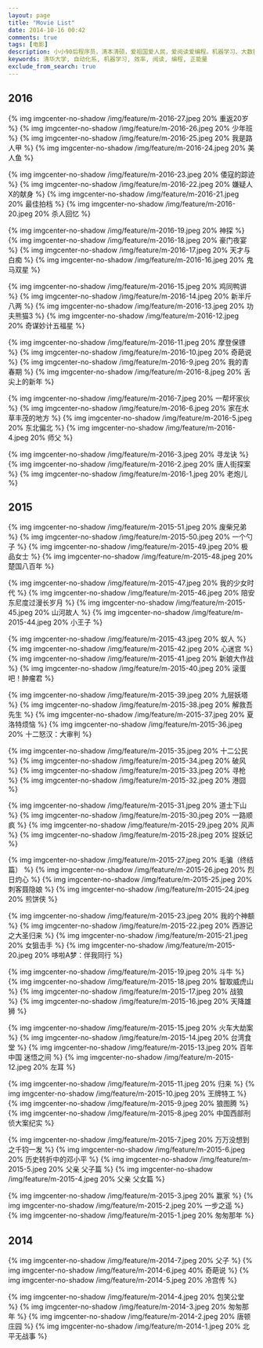 ```yaml
---
layout: page
title: "Movie List"
date: 2014-10-16 00:42
comments: true
tags: [电影]
description: 小小90后程序员，清本清硕，爱祖国爱人民，爱阅读爱编程。机器学习、大数据处理是工作方向，关注个人效率提升等话题。本博客是为开拓个人知识分享渠道而开，也有助于加速知识积累的内化，欢迎拍砖捧场。
keywords: 清华大学, 自动化系, 机器学习, 效率, 阅读, 编程, 正能量
exclude_from_search: true
---
```


## 2016

{% img imgcenter-no-shadow /img/feature/m-2016-27.jpeg 20% 重返20岁 %}
{% img imgcenter-no-shadow /img/feature/m-2016-26.jpeg 20% 少年班 %}
{% img imgcenter-no-shadow /img/feature/m-2016-25.jpeg 20% 我是路人甲 %}
{% img imgcenter-no-shadow /img/feature/m-2016-24.jpeg 20% 美人鱼 %}

{% img imgcenter-no-shadow /img/feature/m-2016-23.jpeg 20% 倭寇的踪迹 %}
{% img imgcenter-no-shadow /img/feature/m-2016-22.jpeg 20% 嫌疑人X的献身 %}
{% img imgcenter-no-shadow /img/feature/m-2016-21.jpeg 20% 最佳拍档 %}
{% img imgcenter-no-shadow /img/feature/m-2016-20.jpeg 20% 杀人回忆 %}

{% img imgcenter-no-shadow /img/feature/m-2016-19.jpeg 20% 神探 %}
{% img imgcenter-no-shadow /img/feature/m-2016-18.jpeg 20% 豪门夜宴 %}
{% img imgcenter-no-shadow /img/feature/m-2016-17.jpeg 20% 天才与白痴 %}
{% img imgcenter-no-shadow /img/feature/m-2016-16.jpeg 20% 鬼马双星 %}

{% img imgcenter-no-shadow /img/feature/m-2016-15.jpeg 20% 鸡同鸭讲 %}
{% img imgcenter-no-shadow /img/feature/m-2016-14.jpeg 20% 新半斤八两 %}
{% img imgcenter-no-shadow /img/feature/m-2016-13.jpeg 20% 功夫熊猫3 %}
{% img imgcenter-no-shadow /img/feature/m-2016-12.jpeg 20% 奇谋妙计五福星 %}

{% img imgcenter-no-shadow /img/feature/m-2016-11.jpeg 20% 摩登保镖 %}
{% img imgcenter-no-shadow /img/feature/m-2016-10.jpeg 20% 奇葩说 %}
{% img imgcenter-no-shadow /img/feature/m-2016-9.jpeg 20% 我的青春期 %}
{% img imgcenter-no-shadow /img/feature/m-2016-8.jpeg 20% 舌尖上的新年 %}

{% img imgcenter-no-shadow /img/feature/m-2016-7.jpeg 20% 一帮坏家伙 %}
{% img imgcenter-no-shadow /img/feature/m-2016-6.jpeg 20% 家在水草丰茂的地方 %}
{% img imgcenter-no-shadow /img/feature/m-2016-5.jpeg 20% 东北偏北 %}
{% img imgcenter-no-shadow /img/feature/m-2016-4.jpeg 20% 师父 %}

{% img imgcenter-no-shadow /img/feature/m-2016-3.jpeg 20% 寻龙诀 %}
{% img imgcenter-no-shadow /img/feature/m-2016-2.jpeg 20% 唐人街探案 %}
{% img imgcenter-no-shadow /img/feature/m-2016-1.jpeg 20% 老炮儿 %}

## 2015

{% img imgcenter-no-shadow /img/feature/m-2015-51.jpeg 20% 废柴兄弟 %}
{% img imgcenter-no-shadow /img/feature/m-2015-50.jpeg 20% 一个勺子 %}
{% img imgcenter-no-shadow /img/feature/m-2015-49.jpeg 20% 极品女士 %}
{% img imgcenter-no-shadow /img/feature/m-2015-48.jpeg 20% 楚国八百年 %}

{% img imgcenter-no-shadow /img/feature/m-2015-47.jpeg 20% 我的少女时代 %}
{% img imgcenter-no-shadow /img/feature/m-2015-46.jpeg 20% 陪安东尼度过漫长岁月 %}
{% img imgcenter-no-shadow /img/feature/m-2015-45.jpeg 20% 山河故人 %}
{% img imgcenter-no-shadow /img/feature/m-2015-44.jpeg 20% 小王子 %}

{% img imgcenter-no-shadow /img/feature/m-2015-43.jpeg 20% 蚁人 %}
{% img imgcenter-no-shadow /img/feature/m-2015-42.jpeg 20% 心迷宫 %}
{% img imgcenter-no-shadow /img/feature/m-2015-41.jpeg 20% 新娘大作战 %}
{% img imgcenter-no-shadow /img/feature/m-2015-40.jpeg 20% 滚蛋吧！肿瘤君 %}

{% img imgcenter-no-shadow /img/feature/m-2015-39.jpeg 20% 九层妖塔 %}
{% img imgcenter-no-shadow /img/feature/m-2015-38.jpeg 20% 解救吾先生 %}
{% img imgcenter-no-shadow /img/feature/m-2015-37.jpeg 20% 夏洛特烦恼 %}
{% img imgcenter-no-shadow /img/feature/m-2015-36.jpeg 20% 十二怒汉：大审判 %}

{% img imgcenter-no-shadow /img/feature/m-2015-35.jpeg 20% 十二公民 %}
{% img imgcenter-no-shadow /img/feature/m-2015-34.jpeg 20% 破风 %}
{% img imgcenter-no-shadow /img/feature/m-2015-33.jpeg 20% 寻枪 %}
{% img imgcenter-no-shadow /img/feature/m-2015-32.jpeg 20% 港囧 %}

{% img imgcenter-no-shadow /img/feature/m-2015-31.jpeg 20% 道士下山 %}
{% img imgcenter-no-shadow /img/feature/m-2015-30.jpeg 20% 一路顺疯 %}
{% img imgcenter-no-shadow /img/feature/m-2015-29.jpeg 20% 风声 %}
{% img imgcenter-no-shadow /img/feature/m-2015-28.jpeg 20% 捉妖记 %}

{% img imgcenter-no-shadow /img/feature/m-2015-27.jpeg 20% 毛骗（终结篇） %}
{% img imgcenter-no-shadow /img/feature/m-2015-26.jpeg 20% 烈日灼心 %}
{% img imgcenter-no-shadow /img/feature/m-2015-25.jpeg 20% 刺客聂隐娘 %}
{% img imgcenter-no-shadow /img/feature/m-2015-24.jpeg 20% 煎饼侠 %}

{% img imgcenter-no-shadow /img/feature/m-2015-23.jpeg 20% 我的个神额 %}
{% img imgcenter-no-shadow /img/feature/m-2015-22.jpeg 20% 西游记之大圣归来 %}
{% img imgcenter-no-shadow /img/feature/m-2015-21.jpeg 20% 女狙击手 %}
{% img imgcenter-no-shadow /img/feature/m-2015-20.jpeg 20% 哆啦A梦：伴我同行 %}

{% img imgcenter-no-shadow /img/feature/m-2015-19.jpeg 20% 斗牛 %}
{% img imgcenter-no-shadow /img/feature/m-2015-18.jpeg 20% 智取威虎山 %}
{% img imgcenter-no-shadow /img/feature/m-2015-17.jpeg 20% 战狼 %}
{% img imgcenter-no-shadow /img/feature/m-2015-16.jpeg 20% 天降雄狮 %}

{% img imgcenter-no-shadow /img/feature/m-2015-15.jpeg 20% 火车大劫案 %}
{% img imgcenter-no-shadow /img/feature/m-2015-14.jpeg 20% 台湾食堂 %}
{% img imgcenter-no-shadow /img/feature/m-2015-13.jpeg 20% 百年中国 迷悟之间 %}
{% img imgcenter-no-shadow /img/feature/m-2015-12.jpeg 20% 左耳 %}

{% img imgcenter-no-shadow /img/feature/m-2015-11.jpeg 20% 归来 %}
{% img imgcenter-no-shadow /img/feature/m-2015-10.jpeg 20% 王牌特工 %}
{% img imgcenter-no-shadow /img/feature/m-2015-9.jpeg 20% 狼图腾 %}
{% img imgcenter-no-shadow /img/feature/m-2015-8.jpeg 20% 中国西部刑侦大案纪实 %}

{% img imgcenter-no-shadow /img/feature/m-2015-7.jpeg 20% 万万没想到之千钧一发 %}
{% img imgcenter-no-shadow /img/feature/m-2015-6.jpeg 20% 历史转折中的邓小平 %}
{% img imgcenter-no-shadow /img/feature/m-2015-5.jpeg 20% 父亲 父子篇 %}
{% img imgcenter-no-shadow /img/feature/m-2015-4.jpeg 20% 父亲 父女篇 %}

{% img imgcenter-no-shadow /img/feature/m-2015-3.jpeg 20% 赢家  %}
{% img imgcenter-no-shadow /img/feature/m-2015-2.jpeg 20% 一步之遥 %}
{% img imgcenter-no-shadow /img/feature/m-2015-1.jpeg 20% 匆匆那年 %}

## 2014

{% img imgcenter-no-shadow /img/feature/m-2014-7.jpeg 20% 父子 %}
{% img imgcenter-no-shadow /img/feature/m-2014-6.jpeg 40% 奇葩说 %}
{% img imgcenter-no-shadow /img/feature/m-2014-5.jpeg 20% 冷宫传 %}

{% img imgcenter-no-shadow /img/feature/m-2014-4.jpeg 20% 包笑公堂 %}
{% img imgcenter-no-shadow /img/feature/m-2014-3.jpeg 20% 匆匆那年 %}
{% img imgcenter-no-shadow /img/feature/m-2014-2.jpeg 20% 唐顿庄园 %}
{% img imgcenter-no-shadow /img/feature/m-2014-1.jpeg 20% 北平无战事 %}
